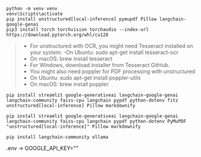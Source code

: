 `python -m venv venv `<br />
`venv\Scripts\activate` <br />
`pip install unstructured[local-inference] pymupdf Pillow langchain-google-genai` <br />
`pip3 install torch torchvision torchaudio --index-url https://download.pytorch.org/whl/cu128`
>  - For unstructured with OCR, you might need Tesseract installed on your system:
> -On Ubuntu: sudo apt-get install tesseract-ocr
>- On macOS: brew install tesseract
>- For Windows, download installer from Tesseract GitHub.
>- You might also need poppler for PDF processing with unstructured
>- On Ubuntu: sudo apt-get install poppler-utils
>- On macOS: brew install poppler 

`pip install streamlit google-generativeai langchain-google-genai langchain-community faiss-cpu langchain pypdf python-dotenv fitz unstructured[local-inference] Pillow markdownify`

`pip install streamlit google-generativeai langchain-google-genai langchain-community faiss-cpu langchain pypdf python-dotenv PyMuPDF "unstructured[local-inference]" Pillow markdownify`

`pip install langchain-community ollama`

.env -> GOOGLE_API_KEY=""